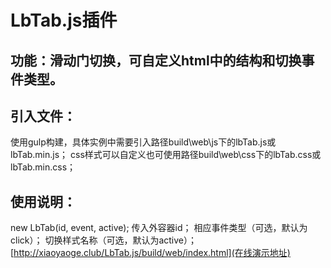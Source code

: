 # LbTab.js插件
## 功能：滑动门切换，可自定义html中的结构和切换事件类型。
## 引入文件：
使用gulp构建，具体实例中需要引入路径build\web\js下的lbTab.js或lbTab.min.js；
css样式可以自定义也可使用路径build\web\css下的lbTab.css或lbTab.min.css；
## 使用说明：
new LbTab(id, event, active);
传入外容器id；
相应事件类型（可选，默认为click）；
切换样式名称（可选，默认为active）；
[http://xiaoyaoge.club/LbTab.js/build/web/index.html](在线演示地址)
